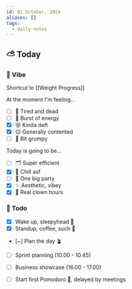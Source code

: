 ```yaml
---
id: 01 October, 2024
aliases: []
tags:
  - daily-notes
---
```



## ⛅ Today

### 🌙 Vibe
Shortcut to [[Weight Progress]]

At the moment I'm feeling...

- [ ] 🥱 Tired and dead
- [ ] 🤪 Burst of energy
- [x] 😵 Kinda daft
- [x] 😌 Generally contented
- [ ] 😤 Bit grumpy

Today is going to be...

- [ ] 🗂️ Super efficient
- [x] 🧘 Chill asf
- [ ] 🥳 One big party
- [x] ✨ Aesthetic, vibey
- [x] 🎪 Real clown hours

### 🏃 Todo

- [x] Wake up, sleepyhead 🧊
- [x] Standup, coffee, such 💫
- [~] Plan the day 🪴
- [ ] Sprint planning (10.00 - 10.45)
- [ ] Business showcase (16.00 - 17.00)

- [ ] Start first Pomodoro 🍅, delayed by meetings

